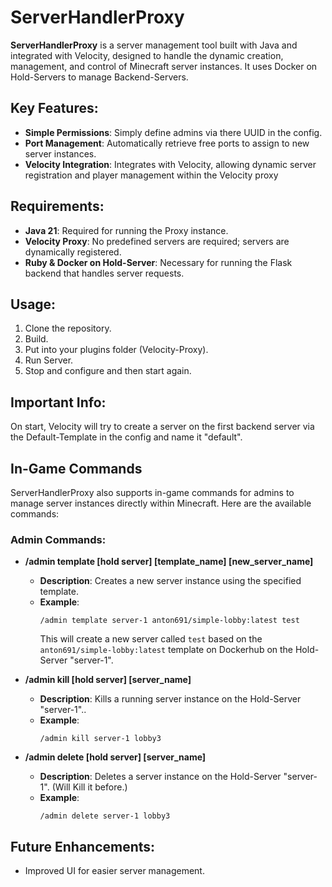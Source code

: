 # ServerHandlerProxy

**ServerHandlerProxy** is a server management tool built with Java and integrated with Velocity, designed to handle the dynamic creation, management, and control of Minecraft server instances. It uses Docker on Hold-Servers to manage Backend-Servers.

## Key Features:
- **Simple Permissions**: Simply define admins via there UUID in the config.
- **Port Management**: Automatically retrieve free ports to assign to new server instances.
- **Velocity Integration**: Integrates with Velocity, allowing dynamic server registration and player management within the Velocity proxy 

## Requirements:
- **Java 21**: Required for running the Proxy instance.
- **Velocity Proxy**: No predefined servers are required; servers are dynamically registered.
- **Ruby & Docker on Hold-Server**: Necessary for running the Flask backend that handles server requests.

## Usage:
1. Clone the repository.
2. Build.
3. Put into your plugins folder (Velocity-Proxy).
5. Run Server.
6. Stop and configure and then start again.
   
## Important Info:
On start, Velocity will try to create a server on the first backend server via the Default-Template in the config and name it "default".

## In-Game Commands
ServerHandlerProxy also supports in-game commands for admins to manage server instances directly within Minecraft. Here are the available commands:

### **Admin Commands:**

- **/admin template [hold server] [template_name] [new_server_name]**  
  - **Description**: Creates a new server instance using the specified template.
  - **Example**:  
    ```
    /admin template server-1 anton691/simple-lobby:latest test
    ```
    This will create a new server called `test` based on the `anton691/simple-lobby:latest` template on Dockerhub
    on the Hold-Server "server-1".


- **/admin kill [hold server] [server_name]**  
  - **Description**: Kills a running server instance on the Hold-Server "server-1"..
  - **Example**:  
    ```
    /admin kill server-1 lobby3
    ```

- **/admin delete [hold server] [server_name]**  
  - **Description**: Deletes a server instance on the Hold-Server "server-1". (Will Kill it before.)
  - **Example**:  
    ```
    /admin delete server-1 lobby3
    ```
    
## Future Enhancements:
- Improved UI for easier server management.
